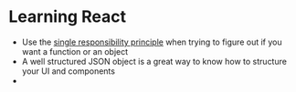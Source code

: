 
# Learning React
- Use the [single responsibility principle](https://en.wikipedia.org/wiki/Single-responsibility_principle) when trying to figure out if you want a function or an object
- A well structured JSON object is a great way to know how to structure your UI and components
- 

<!--stackedit_data:
eyJoaXN0b3J5IjpbMTk0MjQ1MTg5MV19
-->